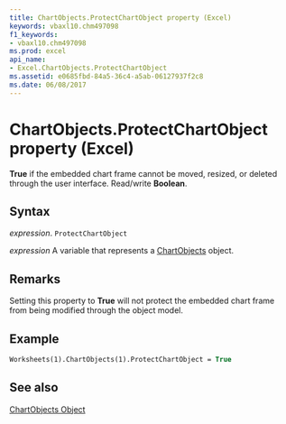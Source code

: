 ```yaml
---
title: ChartObjects.ProtectChartObject property (Excel)
keywords: vbaxl10.chm497098
f1_keywords:
- vbaxl10.chm497098
ms.prod: excel
api_name:
- Excel.ChartObjects.ProtectChartObject
ms.assetid: e0685fbd-84a5-36c4-a5ab-06127937f2c8
ms.date: 06/08/2017
---
```



# ChartObjects.ProtectChartObject property (Excel)

 **True** if the embedded chart frame cannot be moved, resized, or deleted through the user interface. Read/write **Boolean**.


## Syntax

_expression_. `ProtectChartObject`

_expression_ A variable that represents a [ChartObjects](Excel.ChartObjects.md) object.


## Remarks

Setting this property to  **True** will not protect the embedded chart frame from being modified through the object model.


## Example


```vb
Worksheets(1).ChartObjects(1).ProtectChartObject = True
```


## See also


[ChartObjects Object](Excel.ChartObjects.md)

